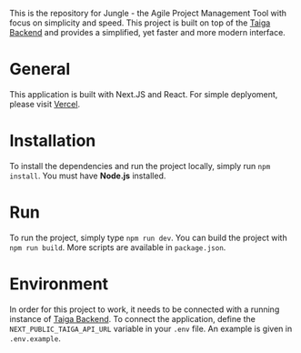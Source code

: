 This is the repository for Jungle - the Agile Project Management Tool with focus on simplicity and speed.
This project is built on top of the [Taiga Backend](https://github.com/taigaio/taiga-back) and provides a simplified, yet faster and more modern interface.

# General

This application is built with Next.JS and React. For simple deplyoment, please visit [Vercel](https://vercel.com).

# Installation

To install the dependencies and run the project locally, simply run `npm install`. You must have **Node.js** installed.

# Run

To run the project, simply type `npm run dev`. You can build the project with `npm run build`. More scripts are available in `package.json`.

# Environment

In order for this project to work, it needs to be connected with a running instance of [Taiga Backend](https://github.com/taigaio/taiga-back). To connect the application, define the `NEXT_PUBLIC_TAIGA_API_URL` variable in your `.env` file. An example is given in `.env.example`.
